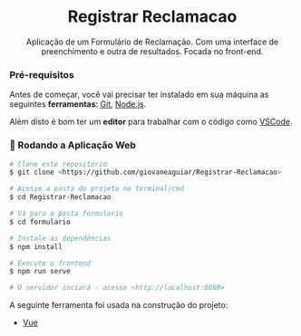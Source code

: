 <h1 align="center">Registrar Reclamacao</h1>
<p align="center">Aplicação de um Formulário de Reclamação. Com uma interface de preenchimento e outra de resultados. Focada no front-end.</p>

 ### Pré-requisitos

Antes de começar, você vai precisar ter instalado em sua máquina as seguintes <strong>ferramentas</strong>:
[Git](https://git-scm.com), [Node.js](https://nodejs.org/en/).

Além disto é bom ter um <strong>editor</strong> para trabalhar com o código como [VSCode](https://code.visualstudio.com/).

### :strawberry: Rodando a Aplicação Web

```bash
# Clone este repositório
$ git clone <https://github.com/giovaneaguiar/Registrar-Reclamacao>

# Acesse a pasta do projeto no terminal/cmd
$ cd Registrar-Reclamacao

# Vá para a pasta formulario
$ cd formulario

# Instale as dependências
$ npm install

# Execute o frontend
$ npm run serve

# O servidor inciará - acesse <http://localhost:8080>
```
A seguinte ferramenta foi usada na construção do projeto:
- [Vue](https://vuejs.org)
